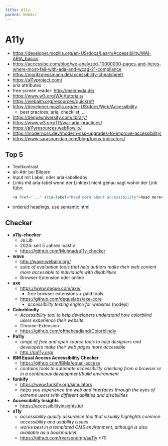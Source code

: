 ```yaml
---
title: A11y
parent: Webdev
---
```


# A11y
- <https://developer.mozilla.org/en-US/docs/Learn/Accessibility/WAI-ARIA_basics>
- <https://accessibe.com/blog/we-analyzed-10000000-pages-and-heres-where-most-fail-with-ada-and-wcag-21-compliance>
- <https://moritzgiessmann.de/accessibility-cheatsheet/>
- <https://a11yproject.com/>
- aria attributes
- free screen reader: <http://meinnvda.de/>
- <https://www.w3.org/WAI/tutorials/>
- <https://webaim.org/resources/quickref/>
- <https://developer.mozilla.org/en-US/docs/Web/Accessibility>
  - best pracices, aria, checklist, ...
- <https://dequeuniversity.com/library/>
- <https://www.w3.org/TR/wai-aria-practices/>
- <https://a11yresources.webflow.io/>
- <https://moderncss.dev/modern-css-upgrades-to-improve-accessibility/>
- <https://www.sarasoueidan.com/blog/focus-indicators/>


## Top 5
- Textkontrast
- alt-Attr bei Bildern
- Input mit Label, oder aria-labelledby
- Links mit aria-label wenn der Linktext nicht genau sagt wohin der Link führt
  ```html
  <a href="..." aria-label="Read more about accessibility">Read more</a>
  ```
- ordered headings, use semantic html


## Checker
- **a11y-checker**
  - Js Lib
  - 2024: seit 5 Jahren inaktiv
  - <https://github.com/Muhnad/a11y-checker>
- **wave**
  - <http://wave.webaim.org/>
  - *suite of evaluation tools that help authors make their web content more accessible to individuals with disabilities*
  - Browser-Extension oder online
- **axe**
  - <https://www.deque.com/axe/>
    - free browser extensions + paid tools
  - <https://github.com/dequelabs/axe-core>
    - *accessibility testing engine for websites* (nodejs)
- **Colorblindly**
  - *Accessibility tool to help developers understand how colorblind users experience their website.*
  - Chrome-Extension
  - <https://github.com/oftheheadland/Colorblindly>
- **Pa11y**
  - *range of free and open source tools to help designers and developers make their web pages more accessible* 
  - <http://pa11y.org/>
- **IBM Equal Access Accessibility Checker**
  - <https://github.com/IBMa/equal-access>
  - *contains tools to automate accessibility checking from a browser or in a continuous development/build environment*
- **funkify**
  - <https://www.funkify.org/simulators>
  - *helps you experience the web and interfaces through the eyes of extreme users with different abilities and disabilities*
- **Accessibility Insights**
  - <https://accessibilityinsights.io/>
- **s11y**
  - *accessibility quality assurance tool that visually highlights common accessibility and usability issues*
  - *works best in a templated CMS environment, although is also available as a bookmarklet.*
  - <https://github.com/ryersondmp/sa11y> *70

